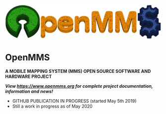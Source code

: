 <img src="./images/logo_pc7_sm.png">
<!--- <img src="./images/logo1_sm.png"> --->
<br>

# OpenMMS
**A MOBILE MAPPING SYSTEM (MMS) OPEN SOURCE SOFTWARE AND HARDWARE PROJECT**

***View https://www.openmms.org for complete project documentation, information and news!***

 - GITHUB PUBLICATION IN PROGRESS (started May 5th 2019)
 - Still a work in progress as of May 2020
